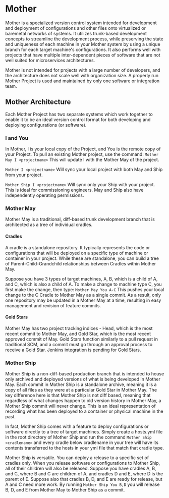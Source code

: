 # Mother
Mother is a specialized version control system intended for development and deployment of configurations and other files onto virtualized or baremetal networks of systems. It utilizes trunk-based development concepts to streamline the development process, while preserving the state and uniqueness of each machine in your Mother system by using a unique branch for each target machine's configurations. It also performs well with projects that have multiple inter-dependent pieces of software that are not well suited for microservices architectures.

Mother is not intended for projects with a large number of developers, and the architecture does not scale well with organization size. A properly run Mother Project is used and maintained by only one software or integration team.

## Mother Architecture
Each Mother Project has two separate systems which work together to enable it to be an ideal version control format for both developing and deploying configurations (or software).

### I and You
In Mother, I is your local copy of the Project, and You is the remote copy of your Project. To pull an existing Mother project, use the command:
```Mother May I <projectname>```
This will update I with the Mother May of the project.

```Mother I <projectname>```
Will sync your local project with both May and Ship from your project.

```Mother Ship I <projectname>```
Will sync only your Ship with your project. This is ideal for commissioning engineers. May and Ship also have independently operating permissions.

### Mother May
Mother May is a traditional, diff-based trunk development branch that is architected as a tree of individual cradles.

#### Cradles
A cradle is a standalone repository. It typically represents the code or configurations that will be deployed on a specific type of machine or container in your project. While these are standalone, you can build a tree of Parent-Child-Grandchild relationships between Cradles within Mother May.

Suppose you have 3 types of target machines, A, B, which is a child of A, and C, which is also a child of A. To make a change to machine type C, you first make the change, then type:
```Mother May You A-C```
This pushes your local change to the C Cradle to Mother May as a single commit. As a result, only one repository may be updated in a Mother May at a time, resulting in easy management and revision of feature commits.

#### Gold Stars
Mother May has two project tracking indices - Head, which is the most recent commit to Mother May, and Gold Star, which is the most recent approved commit of May. Gold Stars function similarly to a pull request in traditional SCM, and a commit must go through an approval process to receive a Gold Star. Jenkins integration is pending for Gold Stars.

### Mother Ship
Mother Ship is a non-diff-based production branch that is intended to house only archived and deployed versions of what is being developed in Mother May. Each commit in Mother Ship is a standalone archive, meaning it is a copy of all files as they were at a particular Gold Star in Mother May. The key difference here is that Mother Ship is not diff based, meaning that regardless of what changes happen to old version history in Mother May, a Mother Ship commit will never change. This is an ideal representation of recording what has been deployed to a container or physical machine in the past.

In fact, Mother Ship comes with a feature to deploy configurations or software directly to a tree of target machines. Simply create a hosts.yml file in the root directory of Mother Ship and run the command
```Mother Ship <cradlename>```
and every cradle below cradlename in your tree will have its contents transferred to the hosts in your yml file that match that cradle type.

Mother Ship is versatile. You can deploy a release to a specific set of cradles only. When you release software or configurations to Mother Ship, all of their children will also be released. Suppose you have cradles A, B, and C, where B and C are children of A, and cradles D and E, where D is the parent of E. Suppose also that cradles B, D, and E are ready for release, but A and C need more work. By running
```Mother Ship You B,D```
you will release B, D, and E from Mother May to Mother Ship as a commit. 

